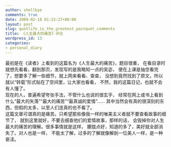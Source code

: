 ```yaml
---
author: shellbye
comments: true
date: 2009-02-18 01:23:27+00:00
layout: post
slug: quotlife_is_the_greatest_painquot_comments
title: 《人生最大的痛苦》评论
wordpress_id: 13
categories:
- personal_diary
---
```


最初是在《读者》上看到的这篇名为《人生最大的痛苦》，题目很重，
在看目录时就想先看看，翻到那页，发现写的是我略知一点的吴宓，
便在上课是抽空看完了，想要多了解一些细节，就上网来看看、查查，
没想到竟然找到了原文，所以就以“转载”形式贴在了空间里，让大家也看看，
不然，我的这篇日记，也就不会有人懂了。  
现在的人，普遍希望夸张手法，不管什么也说的很玄乎，
经常在网上或书上看到什么“最大的失落”“最大的痛苦”“最真诚的爱情”......
其中当然会有真的很深刻的东西，但假的太多，以至人们连真的也不看了。  
这篇文章可谓真的是痛苦。只希望那些像我一样的唯美主义者就不要查看故事的细节了，
就到这里就好，不要去细查他们的爱情故事，那样的话，
会毁掉你对人生最大的痛苦的理解。很多事情就是这样，
朦胧点好，知道的多了，美好就全部消失了。对人也是一样，
不能太了解，过多的了解就像解剖一位美人一样，是一种亵渎。
